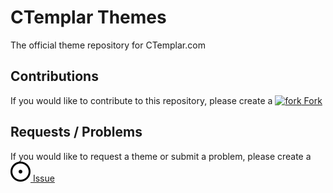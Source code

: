 # CTemplar Themes
The official theme repository for CTemplar.com

## Contributions

If you would like to contribute to this repository, please create a [![fork](https://raw.githubusercontent.com/primer/octicons/master/icons/git-fork-24.svg) Fork](https://github.com/OneWhiteBird/ctemplar-themes/fork)

## Requests / Problems

If you would like to request a theme or submit a problem, please create a [![issue](https://raw.githubusercontent.com/primer/octicons/master/icons/issue-opened-16.svg) Issue](https://github.com/OneWhiteBird/ctemplar-themes/issues)